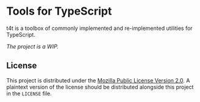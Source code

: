 # Tools for TypeScript

t4t is a toolbox of commonly implemented and re-implemented utilities for
TypeScript.

_The project is a WIP._

## License

This project is distributed under the
[Mozilla Public License Version 2.0](https://www.mozilla.org/en-US/MPL/2.0/). A
plaintext version of the license should be distributed alongside this project in
the `LICENSE` file.
